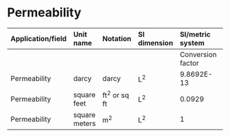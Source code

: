 # Permeability

| Application/field | Unit name | Notation | SI dimension | SI/metric system |  | English/US system |  |
| :--- | :--- | :--- | :--- | :--- | :--- | :--- | :--- |
|  |  |  |  | Conversion factor | Unit | Conversion factor | Unit |
| Permeability | darcy | darcy | $\mathrm{L}^{2}$ | 9.8692E-13 | m2 | $1.0624 \mathrm{E}-11$ | sq ft |
| Permeability | square feet | $\mathrm{ft}^{2}$ or sq ft | $\mathrm{L}^{2}$ | 0.0929 | m2 | 1 | sq ft |
| Permeability | square meters | $\mathrm{m}^{2}$ | $\mathrm{L}^{2}$ | 1 | m2 | 10.764 | sq ft |
